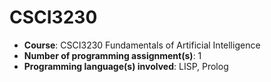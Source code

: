 # CSCI3230
* **Course**: CSCI3230 Fundamentals of Artificial Intelligence
* **Number of programming assignment(s)**: 1  
* **Programming language(s) involved**: LISP, Prolog
